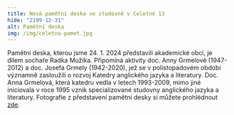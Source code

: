 ```yaml
---
title: Nová pamětní deska ve studovně v Celetné 13
hide: "2199-12-31"
alt: Pamětní deska
img: /img/celetna-pamet.jpg
---
```


Pamětní deska, kterou jsme 24. 1. 2024 představili akademické obci, je dílem
sochaře Radka Mužíka. Připomíná aktivity doc. Anny Grmelové (1947-2012) a doc.
Josefa Grmely (1942-2020), jež se v polistopadovém období významně zasloužili o
rozvoj Katedry anglického jazyka a literatury. Doc. Anna Grmelová, která
katedru vedla v letech 1993-2009, mimo jiné iniciovala v roce 1995 vznik
specializované studovny anglického jazyka a literatury. Fotografie z
představení pamětní desky si můžete prohlédnout [zde](https://www.flickr.com/photos/145636261@N02/albums/72177720314309955/).
 
